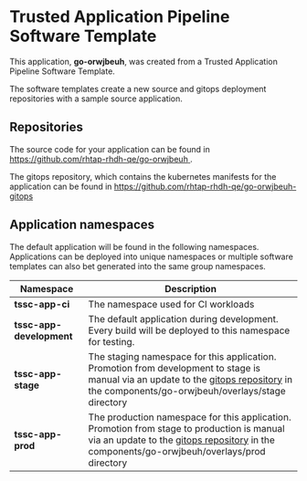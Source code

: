 # Trusted Application Pipeline Software Template

This application, **go-orwjbeuh**, was created from a Trusted Application Pipeline Software Template.

The software templates create a new source and gitops deployment repositories with a sample source application. 

## Repositories

The source code for your application can be found in [https://github.com/rhtap-rhdh-qe/go-orwjbeuh ](https://github.com/rhtap-rhdh-qe/go-orwjbeuh ).
 
The gitops repository, which contains the kubernetes manifests for the application can be found in 
[https://github.com/rhtap-rhdh-qe/go-orwjbeuh-gitops ](https://github.com/rhtap-rhdh-qe/go-orwjbeuh-gitops ) 

## Application namespaces 

The default application will be found in the following namespaces. Applications can be deployed into unique namespaces or multiple software templates can also bet generated into the same group namespaces.  

|  Namespace   |  Description   |  
| -------- | -------- |
| **tssc-app-ci** | The namespace used for CI workloads |
| **tssc-app-development** | The default application during development. Every build will be deployed to this namespace for testing. |
| **tssc-app-stage** | The staging namespace for this application. Promotion from development to stage is manual via an update to the [gitops repository](https://github.com/rhtap-rhdh-qe/go-orwjbeuh-gitops ) in the components/go-orwjbeuh/overlays/stage directory |
| **tssc-app-prod** | The production namespace for this application. Promotion from stage to production is manual via an update to the [gitops repository](https://github.com/rhtap-rhdh-qe/go-orwjbeuh-gitops ) in the components/go-orwjbeuh/overlays/prod directory |